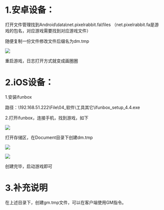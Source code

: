 # 1.安卓设备：
打开文件管理找到Android\data\net.pixelrabbit.fa\files （net.pixelrabbit.fa是游戏的包名，对应游戏需要找到对应游戏文件）

随便复制一份文件修改文件后缀名为dm.tmp

![](https://cdn.nlark.com/yuque/0/2024/png/43256946/1712735286791-daf5ddb8-7f1a-49f5-982c-d37d28c170dd.png)

重启游戏，日志打开方式就变成画圈圈

# 2.iOS设备：
1.安装ifunbox

路径：\\192.168.51.222\File\04_软件\工具其它\ifunbox_setup_4.4.exe

2.打开ifunbox，连接手机，找到游戏，如下

![](https://cdn.nlark.com/yuque/0/2024/png/43256946/1712735286583-3ddbf549-20db-4ce0-8094-c814932240a4.png)

打开存储区，在Document目录下创建dm.tmp

![](https://cdn.nlark.com/yuque/0/2024/png/43256946/1712735286585-bd91db6f-2e85-44e4-88ba-eaa64ea7c93b.png)

![](https://cdn.nlark.com/yuque/0/2024/png/43256946/1712735286610-42d54bfb-6396-40b9-a1ab-7053cc947903.png)

创建完毕，启动游戏即可

# 3.补充说明
在上述目录下，创建gm.tmp文件，可以在客户端使用GM指令。

